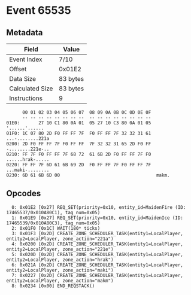 # Event 65535

## Metadata

| Field           | Value    |
|-----------------|----------|
| Event Index     | 7/10     |
| Offset          | 0x01E2   |
| Data Size       | 83 bytes |
| Calculated Size | 83 bytes |
| Instructions    | 9        |

```
      00 01 02 03 04 05 06 07  08 09 0A 0B 0C 0D 0E 0F
      -- -- -- -- -- -- -- --  -- -- -- -- -- -- -- --
01E0:       27 10 C1 80 0A 01  05 27 10 C3 80 0A 01 05    '......'......
01F0: 1C 07 80 2D F0 FF FF 7F  F0 FF FF 7F 32 32 31 61  ...-........221a
0200: 2D F0 FF FF 7F F0 FF FF  7F 32 32 31 65 2D F0 FF  -........221e-..
0210: FF 7F F0 FF FF 7F 68 72  61 6B 2D F0 FF FF 7F F0  ......hrak-.....
0220: FF FF 7F 6D 61 6B 69 2D  F0 FF FF 7F F0 FF FF 7F  ...maki-........
0230: 6D 61 6B 6D 00                                    makm.           
```

## Opcodes

```
  0: 0x01E2 [0x27] REQ_SET(priority=0x10, entity_id=MaidenFire (ID: 17465537/0x010A80C1), tag_num=0x05)
  1: 0x01E9 [0x27] REQ_SET(priority=0x10, entity_id=MaidenIce (ID: 17465539/0x010A80C3), tag_num=0x05)
  2: 0x01F0 [0x1C] WAIT(180* ticks)
  3: 0x01F3 [0x2D] CREATE_ZONE_SCHEDULER_TASK(entity1=LocalPlayer, entity2=LocalPlayer, zone_action="221a")
  4: 0x0200 [0x2D] CREATE_ZONE_SCHEDULER_TASK(entity1=LocalPlayer, entity2=LocalPlayer, zone_action="221e")
  5: 0x020D [0x2D] CREATE_ZONE_SCHEDULER_TASK(entity1=LocalPlayer, entity2=LocalPlayer, zone_action="hrak")
  6: 0x021A [0x2D] CREATE_ZONE_SCHEDULER_TASK(entity1=LocalPlayer, entity2=LocalPlayer, zone_action="maki")
  7: 0x0227 [0x2D] CREATE_ZONE_SCHEDULER_TASK(entity1=LocalPlayer, entity2=LocalPlayer, zone_action="makm")
  8: 0x0234 [0x00] END_REQSTACK()
```
